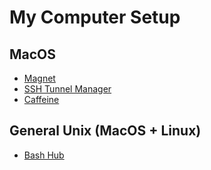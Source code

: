 # My Computer Setup

## MacOS
* [Magnet](https://apps.apple.com/us/app/magnet/id441258766?ign-mpt=uo%3D4&mt=12)
* [SSH Tunnel Manager](https://www.tynsoe.org/v2/stm/)
* [Caffeine](http://lightheadsw.com/caffeine/)

## General Unix (MacOS + Linux)
* [Bash Hub](https://bashhub.com/)

